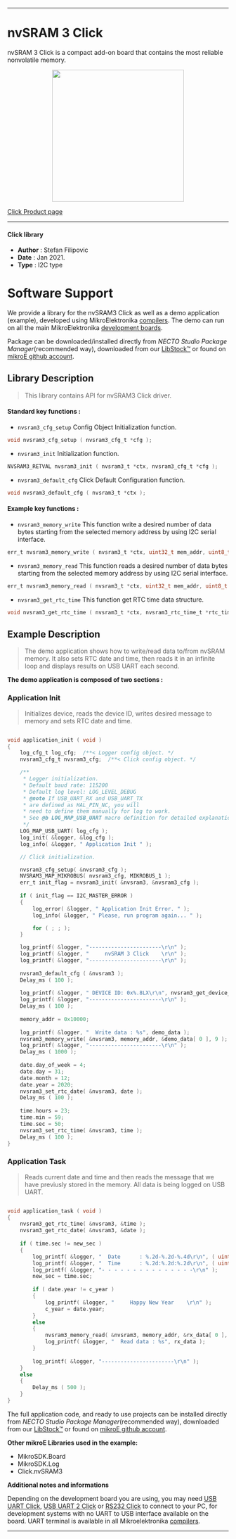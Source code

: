 
---
# nvSRAM 3 Click

nvSRAM 3 Click is a compact add-on board that contains the most reliable nonvolatile memory.

<p align="center">
  <img src="https://download.mikroe.com/images/click_for_ide/nvsram3_click.png" height=300px>
</p>

[Click Product page](https://www.mikroe.com/nvsram-3-click)

---


#### Click library

- **Author**        : Stefan Filipovic
- **Date**          : Jan 2021.
- **Type**          : I2C type


# Software Support

We provide a library for the nvSRAM3 Click
as well as a demo application (example), developed using MikroElektronika
[compilers](https://www.mikroe.com/necto-studio).
The demo can run on all the main MikroElektronika [development boards](https://www.mikroe.com/development-boards).

Package can be downloaded/installed directly from *NECTO Studio Package Manager*(recommended way), downloaded from our [LibStock&trade;](https://libstock.mikroe.com) or found on [mikroE github account](https://github.com/MikroElektronika/mikrosdk_click_v2/tree/master/clicks).

## Library Description

> This library contains API for nvSRAM3 Click driver.

#### Standard key functions :

- `nvsram3_cfg_setup` Config Object Initialization function.
```c
void nvsram3_cfg_setup ( nvsram3_cfg_t *cfg );
```

- `nvsram3_init` Initialization function.
```c
NVSRAM3_RETVAL nvsram3_init ( nvsram3_t *ctx, nvsram3_cfg_t *cfg );
```

- `nvsram3_default_cfg` Click Default Configuration function.
```c
void nvsram3_default_cfg ( nvsram3_t *ctx );
```

#### Example key functions :

- `nvsram3_memory_write` This function write a desired number of data bytes starting from the selected memory address by using I2C serial interface.
```c
err_t nvsram3_memory_write ( nvsram3_t *ctx, uint32_t mem_addr, uint8_t *data_in, uint8_t n_bytes );
```

- `nvsram3_memory_read` This function reads a desired number of data bytes starting from the selected memory address by using I2C serial interface.
```c
err_t nvsram3_memory_read ( nvsram3_t *ctx, uint32_t mem_addr, uint8_t *data_out, uint8_t n_bytes );
```

- `nvsram3_get_rtc_time` This function get RTC time data structure.
```c
void nvsram3_get_rtc_time ( nvsram3_t *ctx, nvsram3_rtc_time_t *rtc_time );
```

## Example Description

> The demo application shows how to write/read data to/from nvSRAM memory.
> It also sets RTC date and time, then reads it in an infinite loop and displays results on USB UART each second.

**The demo application is composed of two sections :**

### Application Init

> Initializes device, reads the device ID, writes desired message to memory and sets RTC date and time.

```c

void application_init ( void )
{
    log_cfg_t log_cfg;  /**< Logger config object. */
    nvsram3_cfg_t nvsram3_cfg;  /**< Click config object. */

    /** 
     * Logger initialization.
     * Default baud rate: 115200
     * Default log level: LOG_LEVEL_DEBUG
     * @note If USB_UART_RX and USB_UART_TX 
     * are defined as HAL_PIN_NC, you will 
     * need to define them manually for log to work. 
     * See @b LOG_MAP_USB_UART macro definition for detailed explanation.
     */
    LOG_MAP_USB_UART( log_cfg );
    log_init( &logger, &log_cfg );
    log_info( &logger, " Application Init " );

    // Click initialization.

    nvsram3_cfg_setup( &nvsram3_cfg );
    NVSRAM3_MAP_MIKROBUS( nvsram3_cfg, MIKROBUS_1 );
    err_t init_flag = nvsram3_init( &nvsram3, &nvsram3_cfg );
    
    if ( init_flag == I2C_MASTER_ERROR ) 
    {
        log_error( &logger, " Application Init Error. " );
        log_info( &logger, " Please, run program again... " );

        for ( ; ; );
    }

    log_printf( &logger, "-----------------------\r\n" );
    log_printf( &logger, "     nvSRAM 3 Click    \r\n" );
    log_printf( &logger, "-----------------------\r\n" );
    
    nvsram3_default_cfg ( &nvsram3 );
    Delay_ms ( 100 );
    
    log_printf( &logger, " DEVICE ID: 0x%.8LX\r\n", nvsram3_get_device_id( &nvsram3 ) );
    log_printf( &logger, "-----------------------\r\n" );
    Delay_ms ( 100 );
    
    memory_addr = 0x10000;
    
    log_printf( &logger, "  Write data : %s", demo_data );
    nvsram3_memory_write( &nvsram3, memory_addr, &demo_data[ 0 ], 9 );
    log_printf( &logger, "-----------------------\r\n" );
    Delay_ms ( 1000 );
    
    date.day_of_week = 4;
    date.day = 31;
    date.month = 12;
    date.year = 2020;
    nvsram3_set_rtc_date( &nvsram3, date );
    Delay_ms ( 100 );
    
    time.hours = 23;
    time.min = 59;
    time.sec = 50;
    nvsram3_set_rtc_time( &nvsram3, time );
    Delay_ms ( 100 );
}

```

### Application Task

> Reads current date and time and then reads the message that we have previusly stored in the memory.
> All data is being logged on USB UART.

```c

void application_task ( void )
{
    nvsram3_get_rtc_time( &nvsram3, &time );
    nvsram3_get_rtc_date( &nvsram3, &date );
    
    if ( time.sec != new_sec ) 
    {
        log_printf( &logger, "  Date      : %.2d-%.2d-%.4d\r\n", ( uint16_t ) date.day, ( uint16_t ) date.month, ( uint16_t ) date.year );
        log_printf( &logger, "  Time      : %.2d:%.2d:%.2d\r\n", ( uint16_t ) time.hours, ( uint16_t ) time.min, ( uint16_t ) time.sec );
        log_printf( &logger, "- - - - - - - - - - - - - - -\r\n" );
        new_sec = time.sec;
        
        if ( date.year != c_year ) 
        {
            log_printf( &logger, "     Happy New Year    \r\n" );
            c_year = date.year;
        } 
        else 
        {
            nvsram3_memory_read( &nvsram3, memory_addr, &rx_data[ 0 ], 9 );
            log_printf( &logger, "  Read data : %s", rx_data );    
        }
               
        log_printf( &logger, "-----------------------\r\n" );
    } 
    else 
    {
        Delay_ms ( 500 );    
    }
}

```

The full application code, and ready to use projects can be installed directly from *NECTO Studio Package Manager*(recommended way), downloaded from our [LibStock&trade;](https://libstock.mikroe.com) or found on [mikroE github account](https://github.com/MikroElektronika/mikrosdk_click_v2/tree/master/clicks).

**Other mikroE Libraries used in the example:**

- MikroSDK.Board
- MikroSDK.Log
- Click.nvSRAM3

**Additional notes and informations**

Depending on the development board you are using, you may need
[USB UART Click](https://www.mikroe.com/usb-uart-click),
[USB UART 2 Click](https://www.mikroe.com/usb-uart-2-click) or
[RS232 Click](https://www.mikroe.com/rs232-click) to connect to your PC, for
development systems with no UART to USB interface available on the board. UART
terminal is available in all Mikroelektronika
[compilers](https://shop.mikroe.com/compilers).

---
